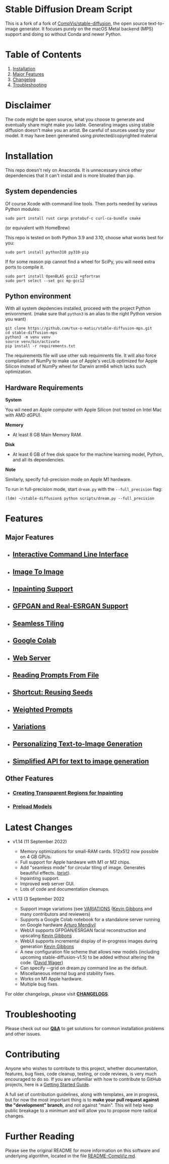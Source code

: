 # **Stable Diffusion Dream Script**

This is a fork of a fork of
[CompVis/stable-diffusion](https://github.com/CompVis/stable-diffusion),
the open source text-to-image generator. It focuses purely on the macOS Metal backend (MPS) support and doing so without Conda and newer Python.

# **Table of Contents**

1. [Installation](#installation)
2. [Major Features](#features)
3. [Changelog](#latest-changes)
4. [Troubleshooting](#troubleshooting)

# Disclaimer
The code might be open source, what you choose to generate and eventually share might make you liable.
Generating images using stable diffusion doesn't make you an artist.
Be careful of sources used by your model. It may have been generated using protected/copyrighted material

# Installation
This repo doesn't rely on Anaconda. It is unnecessary since other dependencies that it can't install and is more bloated than pip.

## System dependencies 
Of course Xcode with command line tools.
Then ports needed by various Python modules: 
```shell
sudo port install rust cargo protobuf-c curl-ca-bundle cmake
```
(or equivalent with HomeBrew)

This repo is tested on both Python 3.9 and 3.10, choose what works best for you:
```shell
sudo port install python310 py310-pip
```

If for some reason pip cannot find a wheel for SciPy, you will need extra ports to compile it.
```shell
sudo port install OpenBLAS gcc12 +gfortran
sudo port select --set gcc mp-gcc12
```

## Python environment
With all system depdencies installed, proceed with the project Python enivornment.
(make sure that `python3` is an alias to the right Python version you want)
```shell
git clone https://github.com/tux-o-matic/stable-diffusion-mps.git
cd stable-diffusion-mps
python3 -m venv venv
source venv/bin/activate
pip install -r requirements.txt
```
The requirements file will use other sub requimrents file. It will also force compilation of NumPy to make use of Apple's vecLib optimized for Apple Silicon instead of NumPy wheel for Darwin arm64 which lacks such optimization.


## **Hardware Requirements**

**System**

You wil need an Apple computer with Apple Silicon (not tested on Intel Mac with AMD dGPU).

**Memory**

- At least 8 GB Main Memory RAM.

**Disk**

- At least 6 GB of free disk space for the machine learning model, Python, and all its dependencies.

**Note**

Similarly, specify full-precision mode on Apple M1 hardware.

To run in full-precision mode, start `dream.py` with the
`--full_precision` flag:

```
(ldm) ~/stable-diffusion$ python scripts/dream.py --full_precision
```

# Features

## **Major Features**

- ## [Interactive Command Line Interface](docs/features/CLI.md)

- ## [Image To Image](docs/features/IMG2IMG.md)

- ## [Inpainting Support](docs/features/INPAINTING.md)

- ## [GFPGAN and Real-ESRGAN Support](docs/features/UPSCALE.md)

- ## [Seamless Tiling](docs/features/OTHER.md#seamless-tiling)

- ## [Google Colab](docs/features/OTHER.md#google-colab)

- ## [Web Server](docs/features/WEB.md)

- ## [Reading Prompts From File](docs/features/OTHER.md#reading-prompts-from-a-file)

- ## [Shortcut: Reusing Seeds](docs/features/OTHER.md#shortcuts-reusing-seeds)

- ## [Weighted Prompts](docs/features/OTHER.md#weighted-prompts)

- ## [Variations](docs/features/VARIATIONS.md)

- ## [Personalizing Text-to-Image Generation](docs/features/TEXTUAL_INVERSION.md)

- ## [Simplified API for text to image generation](docs/features/OTHER.md#simplified-api)

## **Other Features**

- ### [Creating Transparent Regions for Inpainting](docs/features/INPAINTING.md#creating-transparent-regions-for-inpainting)

- ### [Preload Models](docs/features/OTHER.md#preload-models)

# Latest Changes

- v1.14 (11 September 2022)

  - Memory optimizations for small-RAM cards. 512x512 now possible on 4 GB GPUs.
  - Full support for Apple hardware with M1 or M2 chips.
  - Add "seamless mode" for circular tiling of image. Generates beautiful effects. ([prixt](https://github.com/prixt)).
  - Inpainting support.
  - Improved web server GUI.
  - Lots of code and documentation cleanups.

- v1.13 (3 September 2022

  - Support image variations (see [VARIATIONS](docs/features/VARIATIONS.md) ([Kevin Gibbons](https://github.com/bakkot) and many contributors and reviewers)
  - Supports a Google Colab notebook for a standalone server running on Google hardware [Arturo Mendivil](https://github.com/artmen1516)
  - WebUI supports GFPGAN/ESRGAN facial reconstruction and upscaling [Kevin Gibbons](https://github.com/bakkot)
  - WebUI supports incremental display of in-progress images during generation [Kevin Gibbons](https://github.com/bakkot)
  - A new configuration file scheme that allows new models (including upcoming stable-diffusion-v1.5)
    to be added without altering the code. ([David Wager](https://github.com/maddavid12))
  - Can specify --grid on dream.py command line as the default.
  - Miscellaneous internal bug and stability fixes.
  - Works on M1 Apple hardware.
  - Multiple bug fixes.

For older changelogs, please visit **[CHANGELOGS](docs/CHANGELOG.md)**.

# Troubleshooting

Please check out our **[Q&A](docs/help/TROUBLESHOOT.md)** to get solutions for common installation problems and other issues.

# Contributing

Anyone who wishes to contribute to this project, whether documentation, features, bug fixes, code cleanup, testing, or code reviews, is very much encouraged to do so. If you are unfamiliar with
how to contribute to GitHub projects, here is a [Getting Started Guide](https://opensource.com/article/19/7/create-pull-request-github).

A full set of contribution guidelines, along with templates, are in progress, but for now the most important thing is to **make your pull request against the "development" branch**, and not against "main". This will help keep public breakage to a minimum and will allow you to propose more radical changes.

# Further Reading

Please see the original README for more information on this software
and underlying algorithm, located in the file [README-CompViz.md](docs/README-CompViz.md).
